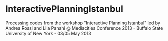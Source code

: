 InteractivePlanningIstanbul
===========================

Processing codes from the workshop "Interactive Planning Istanbul"
led by Andrea Rossi and Lila Panahi
@ Mediacities Conference 2013 - Buffalo State University of New York - 03/05 May 2013
